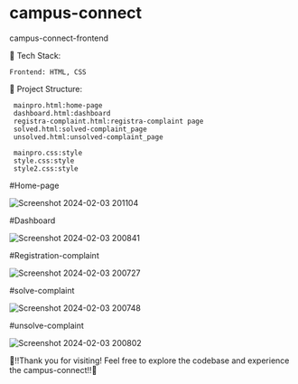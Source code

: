 # campus-connect
campus-connect-frontend 

🚀 Tech Stack:

    Frontend: HTML, CSS

📂 Project Structure:

     mainpro.html:home-page
     dashboard.html:dashboard
     registra-complaint.html:registra-complaint page
     solved.html:solved-complaint_page
     unsolved.html:unsolved-complaint_page

     mainpro.css:style 
     style.css:style
     style2.css:style



#Home-page

![Screenshot 2024-02-03 201104](https://github.com/nikhilhmane49/campus-connect/assets/137916068/b0ba7cca-4477-4c48-9e11-a79fa89deb43)

#Dashboard

![Screenshot 2024-02-03 200841](https://github.com/nikhilhmane49/campus-connect/assets/137916068/da73b0be-c052-450a-85da-dd81e2fa8cc8)

#Registration-complaint

![Screenshot 2024-02-03 200727](https://github.com/nikhilhmane49/campus-connect/assets/137916068/0b8357a5-8683-46d6-9d64-62ed0d51d8b4)

#solve-complaint

![Screenshot 2024-02-03 200748](https://github.com/nikhilhmane49/campus-connect/assets/137916068/afe45fcc-765c-40b9-961e-7d836d8305f0)

#unsolve-complaint

![Screenshot 2024-02-03 200802](https://github.com/nikhilhmane49/campus-connect/assets/137916068/3fd1c67c-9c91-42ae-a838-69a52707b356)





🚀!!Thank you for visiting! Feel free to explore the codebase and experience the campus-connect!!🚀
